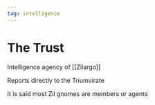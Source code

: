```yaml
---
tag: intelligence
---
```

# The Trust
Intelligence agency of [[Zilargo]]

Reports directly to the Triumvirate

It is said most Zil gnomes are members or agents